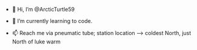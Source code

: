 - 👋 Hi, I’m @ArcticTurtle59

- 🌱 I’m currently learning to code.
- 📫 Reach me via pneumatic tube; station location --> coldest North, just North of luke warm


<!---
ArcticTurtle59/ArcticTurtle59 is a ✨ special ✨ repository because its `README.md` (this file) appears on your GitHub profile.
You can click the Preview link to take a look at your changes.
--->
